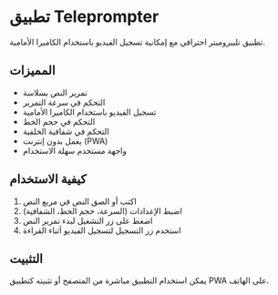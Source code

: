 # تطبيق Teleprompter

تطبيق تليبرومبتر احترافي مع إمكانية تسجيل الفيديو باستخدام الكاميرا الأمامية.

## المميزات
- تمرير النص بسلاسة
- التحكم في سرعة التمرير
- تسجيل الفيديو باستخدام الكاميرا الأمامية
- التحكم في حجم الخط
- التحكم في شفافية الخلفية
- يعمل بدون إنترنت (PWA)
- واجهة مستخدم سهلة الاستخدام

## كيفية الاستخدام
1. اكتب أو الصق النص في مربع النص
2. اضبط الإعدادات (السرعة، حجم الخط، الشفافية)
3. اضغط على زر التشغيل لبدء تمرير النص
4. استخدم زر التسجيل لتسجيل الفيديو أثناء القراءة

## التثبيت
يمكن استخدام التطبيق مباشرة من المتصفح أو تثبيته كتطبيق PWA على الهاتف.
